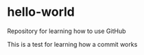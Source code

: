# hello-world
Repository for learning how to use GitHub

This is a test for learning how a commit works

